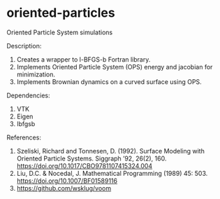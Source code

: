 # oriented-particles
Oriented Particle System simulations

Description:
1. Creates a wrapper to l-BFGS-b Fortran library.
2. Implements Oriented Particle System (OPS) energy and jacobian for minimization.
3. Implements Brownian dynamics on a curved surface using OPS.

Dependencies:
1. VTK
2. Eigen
3. lbfgsb

References:
1. Szeliski, Richard and Tonnesen, D. (1992). Surface Modeling with Oriented Particle Systems. Siggraph ’92, 26(2), 160. https://doi.org/10.1017/CBO9781107415324.004
2. Liu, D.C. & Nocedal, J. Mathematical Programming (1989) 45: 503. https://doi.org/10.1007/BF01589116
3. https://github.com/wsklug/voom
